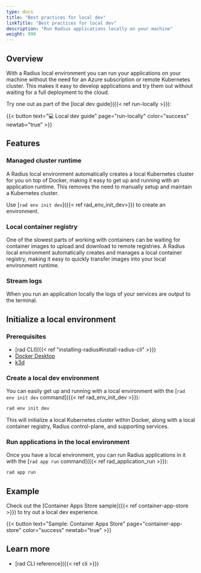 ```yaml
---
type: docs
title: "Best practices for local dev"
linkTitle: "Best practices for local dev"
description: "Run Radius applications locally on your machine"
weight: 999
---
```

<!-- This page/folder is the catch-all for tips and tricks about local dev or How Tos for anything local env. Consider this folder the "main page" for local dev. -->

## Overview

With a Radius local environment you can run your applications on your machine without the need for an Azure subscription or remote Kubernetes cluster. This makes it easy to develop applications and try them out without waiting for a full deployment to the cloud.

Try one out as part of the [local dev guide]({{< ref run-locally >}}):

{{< button text="💻 Local dev guide" page="run-locally" color="success" newtab="true" >}}

## Features

### Managed cluster runtime

A Radius local environment automatically creates a local Kubernetes cluster for you on top of Docker, making it easy to get up and running with an application runtime. This removes the need to manually setup and maintain a Kubernetes cluster.

Use [`rad env init dev`]({{< ref rad_env_init_dev>}}) to create an environment.

### Local container registry

One of the slowest parts of working with containers can be waiting for container images to upload and download to remote registries. A Radius local environment automatically creates and manages a local container registry, making it easy to quickly transfer images into your local environment runtime.

### Stream logs

When you run an application locally the logs of your services are output to the terminal.

## Initialize a local environment

### Prerequisites

- [rad CLI]({{< ref "installing-radius#install-radius-cli" >}})
- [Docker Desktop](https://www.docker.com/products/docker-desktop)
- [k3d](https://k3d.io/)

### Create a local dev environment

You can easily get up and running with a local environment with the [`rad env init dev` command]({{< ref rad_env_init_dev >}}):

```sh
rad env init dev
```

This will initialize a local Kubernetes cluster within Docker, along with a local container registry, Radius control-plane, and supporting services.

### Run applications in the local environment

Once you have a local environment, you can run Radius applications in it with the [`rad app run` command]({{< ref rad_application_run >}}):

```sh
rad app run
```

## Example

Check out the [Container Apps Store sample]({{< ref container-app-store >}}) to try out a local dev experience.

{{< button text="Sample: Container Apps Store" page="container-app-store" color="success" newtab="true" >}}

## Learn more

- [rad CLI reference]({{< ref cli >}})
